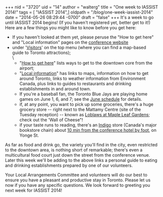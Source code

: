 +++
nid = "3720"
uid = "14"
author = "walterg"
title = "One week to IASSIST 2014!"
tags = [ "IASSIST 2014",]
oldpath = "/blog/one-week-iassist-2014"
date = "2014-05-26 08:29:44 -0700"
draft = "false"
+++
It's a week to go until IASSIST 2014 begins! (If you haven't registered
yet, better get to it!) Here are a few things you might like to know
before you get here:

-   If you haven't looked at them yet, please peruse the "How to get
    here" and "Local information" pages on the [conference
    website](http://www.library.yorku.ca/cms/iassist/)
-   under
    '[Visitors](http://www.library.yorku.ca/cms/iassist/visitors/)' on
    the top menu (where you can find a map-based guide to Toronto
    attractions);\
    \
    -   "[How to get
        here](http://www.library.yorku.ca/cms/iassist/visitors/how-to-get-here/)"
        lists ways to get to the downtown core from the airport;
    -   "[Local
        information](http://www.library.yorku.ca/cms/iassist/visitors/local/)"
        has links to maps, information on how to get around Toronto,
        links to weather information from Environment Canada, plus links
        to guides to restaurants and drinking establishments in and
        around town.
    -   If you're a baseball fan, the Toronto Blue Jays are playing home
        games on June 1, 6, and 7; see the [June
        schedule](http://mlb.mlb.com/schedule/index.jsp?c_id=tor#y=2014&m=6)
        for details.
    -   if, at any point, you want to pick up some groceries, there\'s a
        huge grocery store \-- right next to the Mattamy Centre (site of
        the Tuesday reception) \-- known as [Loblaws at Maple Leaf
        Gardens](http://www.loblaws.ca/en_CA/60carlton.html); check out
        the \'Wall of Cheese\"!
    -   if your taste runs to reading, there\'s an
        [Indigo](http://www.chapters.indigo.ca/home/) store (Canada\'s
        major bookstore chain) about [10 min from the conference hotel
        by foot](http://goo.gl/aHCAM1), on Yonge St.

As far as food and drink go, the variety you\'ll find in the city, even
restricted to the downtown area, is nothing short of remarkable;
there\'s even a multicultural food court just down the street from the
conference venue. Later this week we\'ll be adding to the above links a
personal guide to eating and drinking establishments prepared by one of
our volunteers.

Your Local Arrangements Committee and volunteers will do our best to
ensure you have a pleasant and productive stay in Toronto. Please let us
now if you have any specific questions. We look forward to greeting you
next week for IASSIST 2014!
